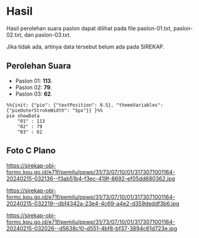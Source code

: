 # Hasil

Hasil perolehan suara paslon dapat dilihat pada file paslon-01.txt, paslon-02.txt, dan paslon-03.txt.

Jika tidak ada, artinya data tersebut belum ada pada SIREKAP.

## Perolehan Suara

 * Paslon 01: **113**.
 * Paslon 02: **79**.
 * Paslon 03: **62**.

```mermaid
%%{init: {"pie": {"textPosition": 0.5}, "themeVariables": {"pieOuterStrokeWidth": "5px"}} }%%
pie showData
    "01" : 113
    "02" : 79
    "03" : 62
```
## Foto C Plano

https://sirekap-obj-formc.kpu.go.id/e71f/pemilu/ppwp/31/73/07/10/01/3173071001164-20240215-032136--f3ab51b4-f3ec-419f-8692-ef05dd680362.jpg

https://sirekap-obj-formc.kpu.go.id/e71f/pemilu/ppwp/31/73/07/10/01/3173071001164-20240215-032219--dbf4342a-23e4-4c69-a4e2-d359deddf3b6.jpg

https://sirekap-obj-formc.kpu.go.id/e71f/pemilu/ppwp/31/73/07/10/01/3173071001164-20240215-032026--d5638c10-d551-4bf8-bf37-3894c61d723e.jpg

